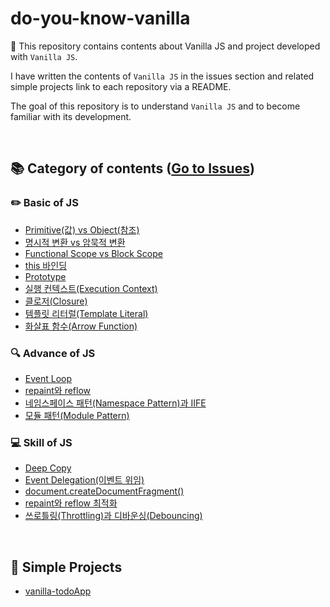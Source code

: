 # do-you-know-vanilla

:banana: This repository contains contents about Vanilla JS and project developed with `Vanilla JS`.

I have written the contents of `Vanilla JS` in the issues section and related simple projects link to each repository via a README.

The goal of this repository is to understand `Vanilla JS` and to become familiar with its development.

<br/>

## 📚 Category of contents ([Go to Issues](https://github.com/BKJang/do-you-know-vanilla/issues))

### ✏️ Basic of JS

- [Primitive(값) vs Object(참조) ](https://github.com/BKJang/do-you-know-vanilla/issues/1)
- [명시적 변환 vs 암묵적 변환](https://github.com/BKJang/do-you-know-vanilla/issues/3)
- [Functional Scope vs Block Scope](https://github.com/BKJang/do-you-know-vanilla/issues/4)
- [this 바인딩](https://github.com/BKJang/do-you-know-vanilla/issues/7)
- [Prototype](https://github.com/BKJang/do-you-know-vanilla/issues/12)
- [실행 컨텍스트(Execution Context)](https://github.com/BKJang/do-you-know-vanilla/issues/14)
- [클로저(Closure)](https://github.com/BKJang/do-you-know-vanilla/issues/15)
- [템플릿 리터럴(Template Literal)](https://github.com/BKJang/do-you-know-vanilla/issues/17)
- [화살표 함수(Arrow Function)](https://github.com/BKJang/do-you-know-vanilla/issues/18)

### 🔍 Advance of JS

- [Event Loop](https://github.com/BKJang/do-you-know-vanilla/issues/5)
- [repaint와 reflow](https://github.com/BKJang/do-you-know-vanilla/issues/9)
- [네임스페이스 패턴(Namespace Pattern)과 IIFE](https://github.com/BKJang/do-you-know-vanilla/issues/16)
- [모듈 패턴(Module Pattern)](https://github.com/BKJang/do-you-know-vanilla/issues/13)

### 💻 Skill of JS

- [Deep Copy](https://github.com/BKJang/do-you-know-vanilla/issues/2)
- [Event Delegation(이벤트 위임)](https://github.com/BKJang/do-you-know-vanilla/issues/6)
- [document.createDocumentFragment()](https://github.com/BKJang/do-you-know-vanilla/issues/8)
- [repaint와 reflow 최적화](https://github.com/BKJang/do-you-know-vanilla/issues/10)
- [쓰로틀링(Throttling)과 디바운싱(Debouncing)](https://github.com/BKJang/do-you-know-vanilla/issues/11)
<br/>

## :hammer: Simple Projects

- [vanilla-todoApp](https://github.com/BKJang/vanilla-todoApp)
